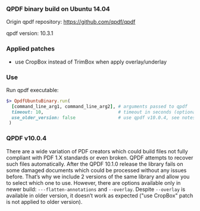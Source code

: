 ### QPDF binary build on Ubuntu 14.04

Origin qpdf repository: https://github.com/qpdf/qpdf

qpdf version: 10.3.1

### Applied patches

- use CropBox instead of TrimBox when apply overlay/underlay

### Use

Run qpdf executable:
```ruby
$> QpdfUbuntuBinary.run(
  [command_line_arg1, command_line_arg2], # arguments passed to qpdf
  timeout: 10,                            # timeout in seconds (optional, default = 10 seconds)
  use_older_version: false                # use qpdf v10.0.4, see notes below (optional, default = false)
 )
```
### QPDF v10.0.4
There are a wide variation of PDF creators which could build files not fully compliant with PDF 1.X standards or even broken. QPDF attempts to recover such files automatically. After the QPDF 10.1.0 release the library fails on some damaged documents which could be processed without any issues before. That’s why we include 2 versions of the same library and allow you to select which one to use.
However, there are options available only in newer build: `---flatten-annotations` and `--overlay`.
Despite `--overlay` is available in older version, it doesn’t work as expected ("use CropBox" patch is not applied to older version).
